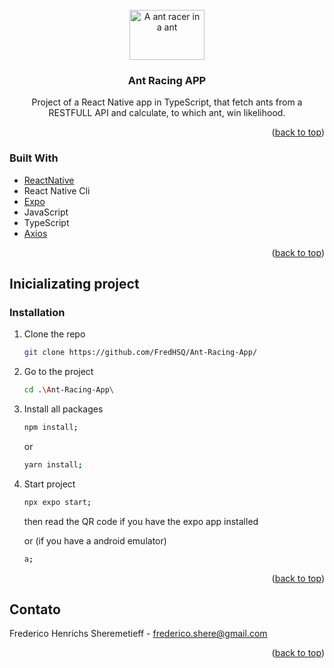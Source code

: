 <div id="top"></div>


<br />
<div align="center">
  <a href="https://reactnative.dev/">
    <img src="https://tecengr.com/BrainTeasers/Images/ant-racing.jpg" alt="A ant racer in a ant" width="120" height="80">
  </a>

<h3 align="center">Ant Racing APP</h3>

  <p align="center">
    Project of a React Native app in TypeScript, that fetch ants from a RESTFULL API and calculate, to which ant, win likelihood.
  </p>
</div>


<p align="right">(<a href="#top">back to top</a>)</p>

### Built With

* [ReactNative](https://reactnative.dev/)
* React Native Cli
* [Expo](https://docs.expo.dev/)
* JavaScript
* TypeScript
* [Axios](https://github.com/axios/axios)


<p align="right">(<a href="#top">back to top</a>)</p>



<!-- GETTING STARTED -->
## Inicializating project

### Installation


1. Clone the repo
   ```sh
   git clone https://github.com/FredHSQ/Ant-Racing-App/
   ```
3. Go to the project
   ```sh
   cd .\Ant-Racing-App\
   ```
4. Install all packages
   ```sh
   npm install;
   ```
   or
   ```sh
   yarn install;
   ```
5. Start project
   ```sh
   npx expo start;
   ```
   then 
   read the QR code if you have the expo app installed
   
   or (if you have a android emulator)
   ```sh
   a;
   ```

<p align="right">(<a href="#top">back to top</a>)</p>

<!-- CONTACT -->
## Contato

Frederico Henrichs Sheremetieff - frederico.shere@gmail.com


<p align="right">(<a href="#top">back to top</a>)</p>





<!-- MARKDOWN LINKS & IMAGES -->
<!-- https://www.markdownguide.org/basic-syntax/#reference-style-links -->
[contributors-shield]: https://img.shields.io/github/contributors/github_username/repo_name.svg?style=for-the-badge
[contributors-url]: https://github.com/github_username/repo_name/graphs/contributors
[forks-shield]: https://img.shields.io/github/forks/github_username/repo_name.svg?style=for-the-badge
[forks-url]: https://github.com/github_username/repo_name/network/members
[stars-shield]: https://img.shields.io/github/stars/github_username/repo_name.svg?style=for-the-badge
[stars-url]: https://github.com/github_username/repo_name/stargazers
[issues-shield]: https://img.shields.io/github/issues/github_username/repo_name.svg?style=for-the-badge
[issues-url]: https://github.com/github_username/repo_name/issues
[license-shield]: https://img.shields.io/github/license/github_username/repo_name.svg?style=for-the-badge
[license-url]: https://github.com/github_username/repo_name/blob/master/LICENSE.txt
[linkedin-shield]: https://img.shields.io/badge/-LinkedIn-black.svg?style=for-the-badge&logo=linkedin&colorB=555
[linkedin-url]: https://linkedin.com/in/linkedin_username
[product-screenshot]: images/screenshot.png
